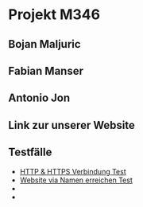 # Projekt M346
## Bojan Maljuric
## Fabian Manser
## Antonio Jon
## Link zur unserer Website

## Testfälle
- [HTTP & HTTPS Verbindung Test](Testfall1.md)
- [Website via Namen erreichen Test](Testfall2.md)
-
-

